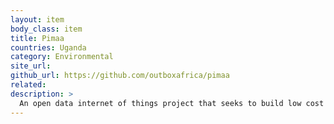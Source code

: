 ```yaml
---
layout: item
body_class: item
title: Pimaa
countries: Uganda
category: Environmental
site_url: 
github_url: https://github.com/outboxafrica/pimaa
related: 
description: >
  An open data internet of things project that seeks to build low cost environment monitoring stations within the Kampala urban areas
---
```

